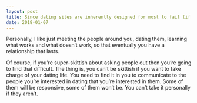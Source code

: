 ```yaml
---
layout: post
title: Since dating sites are inherently designed for most to fail (if too successful, they&#39;d have no repeat customers!), there must be a better way of finding a mate, but how?
date: 2018-01-07
---
```


<p>Personally, I like just meeting the people around you, dating them, learning what works and what doesn’t work, so that eventually you have a relationship that lasts.</p><p>Of course, if you’re super-skittish about asking people out then you’re going to find that difficult. The thing is, you can’t be skittish if you want to take charge of your dating life. You need to find it in you to communicate to the people you’re interested in dating that you’re interested in them. Some of them will be responsive, some of them won’t be. You can’t take it personally if they aren’t.</p>
